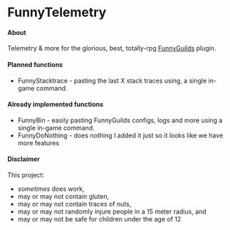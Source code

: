 FunnyTelemetry
===
#### About
Telemetry & more for the glorious, best, totally-rpg [FunnyGuilds](https://github.com/FunnyGuilds/FunnyGuilds) plugin.


#### Planned functions
- FunnyStacktrace - pasting the last X stack traces using, a single in-game command.


#### Already implemented functions
- FunnyBin - easily pasting FunnyGuilds configs, logs and more using a single in-game command.
- FunnyDoNothing - does nothing I added it just so it looks like we have more features

#### Disclaimer
This project:
- *sometimes* does work,
- may or may not contain gluten,
- may or may not contain traces of nuts,
- may or may not randomly injure people in a 15 meter radius, and
- may or may not be safe for children under the age of 12
